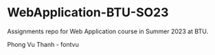# WebApplication-BTU-SO23

Assignments repo for Web Application course in Summer 2023 at BTU.

Phong Vu Thanh - fontvu
